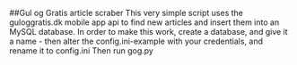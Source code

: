 ##Gul og Gratis article scraber
This very simple script uses the guloggratis.dk mobile app api to find new articles and insert them into an MySQL database.
In order to make this work, create a database, and give it a name - then alter the config.ini-example with your credentials, and rename it to config.ini
Then run gog.py

